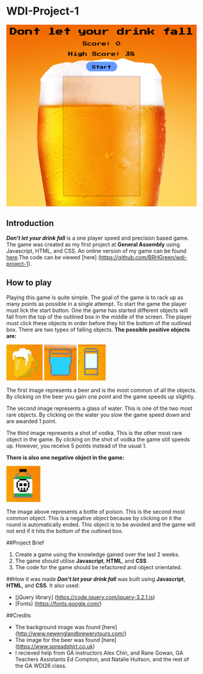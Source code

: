 # WDI-Project-1
![](images/gameScreen.png)

## Introduction
***Don't let your drink fall*** is a one player speed and precision based game. The game was created as my first project at **General Assembly** using Javascript, HTML, and CSS. An online version of my game can be found [here](https://rocky-wave-47242.herokuapp.com "Don't let your drink fall").The code can be viewed [here] (https://github.com/BRHGreen/wdi-project-1).
## How to play
Playing this game is quite simple. The goal of the game is to rack up as many points as possible in a single attempt. To start the game the player must lick the start button. One the game has started different objects will fall from the top of the outlined box in the middle of the screen. The player must click these objects in order before they hit the bottom of the outlined box. There are two types of falling objects. 
**The possible positive objects are:**

![](images/RMbeer.png) ![](images/RMwater.png) ![](images/RMshot.png)

The first image represents a beer and is the most common of all the objects. By clicking on the beer you gain one point and the game speeds up slightly.

The second image represents a glass of water. This is one of the two most rare objects. By clicking on the water you slow the game speed down and are awarded 1 point.

The third image represents a shot of vodka. This is the other most rare object in the game. By clicking on the shot of vodka the game still speeds up. However, you receive 5 points instead of the usual 1.

**There is also one negative object in the game:**

![](images/RMpoison.png)

The image above represents a bottle of poison. This is the second most common object. This is a negative object because by clicking on it the round is automatically ended. This object is to be avoided and the game will not end if it hits the bottom of the outlined box.

##Project Brief

1. Create a game using the knowledge gained over the last 2 weeks.
2. The game should utilise **Javascript**, **HTML**, and **CSS**
3. The code for the game should be refactored and object orientated.

##How it was made
***Don't let your drink fall*** was built using **Javascript**, **HTML**, and **CSS**. It also used:

- [jQuery library] (https://code.jquery.com/jquery-3.2.1.js)
- [Fonts] (https://fonts.google.com/)

##Credits

- The background image was found [here] (http://www.newenglandbrewerytours.com/)
- The image for the beer was found [here] (https://www.spreadshirt.co.uk)
- I recieved help from GA instructors Alex Chin, and Rane Gowan, GA Teachers Assistants Ed Compton, and Natalie Huitson, and the rest of the GA WDI26 class.
